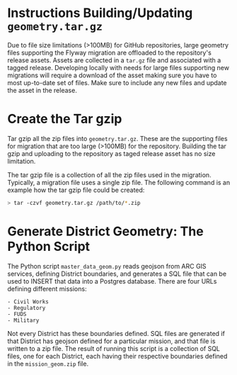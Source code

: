 # Instructions Building/Updating `geometry.tar.gz`

Due to file size limitations (>100MB) for GitHub repositories, large geometry files supporting the Flyway migration are offloaded to the repository's release assets.  Assets are collected in a `tar.gz` file and associated with a tagged release.  Developing locally with needs for large files supporting new migrations will require a download of the asset making sure you have to most up-to-date set of files.  Make sure to include any new files and update the asset in the release.

# Create the Tar gzip

Tar gzip all the zip files into `geometry.tar.gz`.  These are the supporting files for migration that are too large (>100MB) for the repository.  Building the tar gzip and uploading to the repository as taged release asset has no size limitation.

The tar gzip file is a collection of all the zip files used in the migration.  Typically, a migration file uses a single zip file.  The following command is an example how the tar gzip file could be created:

```bash
> tar -czvf geometry.tar.gz /path/to/*.zip
```

# Generate District Geometry: The Python Script

The Python script `master_data_geom.py` reads geojson from ARC GIS services, defining District boundaries, and generates a SQL file that can be used to INSERT that data into a Postgres database.  There are four URLs defining different missions:

    - Civil Works
    - Regulatory
    - FUDS
    - Military

Not every District has these boundaries defined.  SQL files are generated if that District has geojson defined for a particular mission, and that file is written to a zip file.  The result of running this script is a collection of SQL files, one for each District, each having their respective boundaries defined in the `mission_geom.zip` file.
